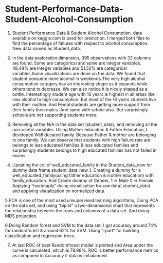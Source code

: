 # Student-Performance-Data-Student-Alcohol-Consumption
1. Student Performance Data & Student Alcohol Consumption, data available on kaggle.com is used for prediction. I merged both files to find the percentage of failures with respect to alcohol consumption. New data named as Student_data.

2. In the data exploration dimension, 395 observations with 33 columns are found. Some are categorical and some are integer variables. 48.48% are Integer variables and 51.52% are categorical variables.Some visualizations are done on the data. We found that student consume more alcohol in weekends.The very high alcohol 
 consumption category has an interesting shape as it expands while others tend to decrease. We can also notice it is nicely shaped as a bottle. Interestingly student age with 16 years is highest in all areas like less alcohol to high consumption. But most of the 16 years students live with their mother. And Femal students are getting more support from their family then males. And same with school also. But surprisingly schools are not supporting students more.

3. Removing all the N/A in the data set (student_data), and removing all the non-useful variables. Using Mother education & Father Education, I developed Well 
 ducated family. Because Father & mother are belonging to one family. We can observe that students with high failure rate are belongs to less educated families & less educated families and surprisingly students belongs to high educated families has not failed in exams.

4. Updating the col of well_educated_family in the Student_data_new for dummy data frame student_data_new_1. Creating a dummy for a well_educated_family(using father education & mother education) with family_education. And Create dummy of Gender, 1 => Male 0 => Female. Applying “heatmaply” doing visualization for raw data( student_data) and applying visualization on normalized data.
   
5.PCA is one of the most used unsupervised learning algorithms, Doing PCA on the data set, and using “biplot” a two-dimensional chart that represents the relationship between the rows and columns of a data set. And doing MDS projection. 

6.Doing Random forest and SVM to the data set, I got accuracy around 74% for randomforest & around 62% for SVM. Using “rpart” for building classification and regression trees.

7. At last ROC of best Randomforest model is plotted and Area under the curve is calculated ,which is 78.98%. ROC is better performance metrics as compared to Accuracy if data is imbalanced.
